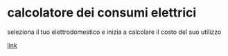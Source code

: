 # calcolatore dei consumi elettrici
seleziona il tuo elettrodomestico e inizia a calcolare il costo del suo utilizzo

[link](https://understandenergyconsumption.000webhostapp.com/calculator.html)
